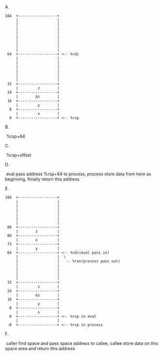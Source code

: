 A.

```assembly
104  +------------------+
     |                  |
     |                  |
     |                  |
     |                  |
     |                  |
     |                  |
     |                  |
     |                  |
 64  +------------------+ <-- %rdi
     |                  |
     |                  |
     |                  |
     |                  |
     |                  |
     |                  |
 32  +------------------+
     |         z        |
 24  +------------------+
     |        &z        |
 16  +------------------+
     |         y        |
  8  +------------------+
     |         x        |
  0  +------------------+ <-- %rsp
```

B.

​	%rsp+64

C.

​	%rsp+offset

D.

​	eval pass address %rsp+64 to process, process store data from here as beginning, finially return this address

E.

```assembly
104  +------------------+
     |                  |
     |                  |
     |                  |
     |                  |
     |                  |
     |                  |
 88  +------------------+
     |        z         |
 80  +------------------+
     |        x         |
 72  +------------------+
     |        y         |
 64  +------------------+ <-- %rdi(eval pass in)
     |                  |  \
     |                  |   -- %rax(process pass out)
     |                  |
     |                  |
     |                  |
     |                  |
 32  +------------------+
     |         z        |
 24  +------------------+
     |        &z        |
 16  +------------------+
     |         y        |
  8  +------------------+
     |         x        |
  0  +------------------+ <-- %rsp in eval
     |                  |
 -8  +------------------+ <-- %rsp in process
```

F.

​	caller find space and pass space address to callee, callee store data on this space area and return this address
